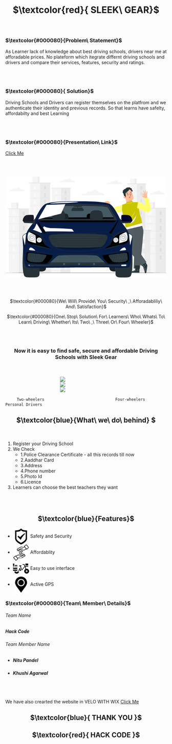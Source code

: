 # 
<h1 align="center">$\textcolor{red}{ SLEEK\ GEAR}$</p></h1>
<br>
<div><h3>$\textcolor{#000080}{Problem\ Statement}$</h3>
 <p>
 
  As Learner lack of knowledge about best driving schools, drivers near me at afforadable prices.
  No plateform which itegrate differnt driving schools and drivers  and compare their services, features, security and ratings.
  
 </p>
 
 <br>
 <br>
</div>

<div><h3>$\textcolor{#000080}{ Solution}$</h3>
 <p>Driving Schools and Drivers can register themselves on the platfrom and we authenticate their identity and previous records.
 So that learns have safelty, affordabilty and best Learning</p>
 
 <br>
 <br>
</div>
<div><h3> $\textcolor{#000080}{Presentation\ Link}$</h3>
<a href="https://docs.google.com/presentation/d/125QCo04mp_9pYSL6IMWzbXOjOAqjJ0ga/edit#slide=id.p1" target="_blank">Click Me</a>
  <br>
 <br>
</div>
  <br>
 <br>
</div>
 
<p  align="center"><img src = "https://github.com/curriee11/Driving_Schools/blob/main/Images/1.png" >
 
 </p>
 <br>
 <br>
 <p align="center">
 $\textcolor{#000080}{We\ Will\ Provide\ You\ Security\ ,\ Afforadabliliy\ And\ Satisfaction}$
</p>

 <p align="center">
 $\textcolor{#000080}{One\ Stop\ Solution\ For\ Learners\ Who\ Whats\ To\ Learn\ Driving\ Whether\ Its\  Two\ ,\ Three\ Or\ Four\ Wheeler}$
</p>
 <br>
 <br>
<p ><h3 align="center">Now it is easy to find safe, secure and affordable Driving Schools with Sleek Gear</h3></p>
 <br>
 <br>

 <div>
<img src = "https://github.com/curriee11/Driving_Schools/blob/main/Images/rooms/1.1.jpg"   width="32%" style="display: block; margin: 0 auto"/>
<img src = "https://github.com/curriee11/Driving_Schools/blob/main/Images/rooms/2.jpg"  width="32%" style="display: block; margin: 0 auto"/>
<img src = "https://github.com/curriee11/Driving_Schools/blob/main/Images/rooms/3.jpg"  width="32%" style="display: block; margin: 0 auto"/>
</div>
    
         Two-wheelers                               Four-wheelers                             Personal Drivers  


<h2><p align = center > $\textcolor{blue}{What\ we\ do\ behind} $</p></h2>
 <br>
 
<ol>
 <li>
 Register your Driving School
 </li>
  <li>
 We Check
 
 <ul>
  <li>
1.Police Clearance Certificate - all this records till now
  </li>
  <li>
2.Aaddhar Card
  </li>
  <li>
3.Address
  </li>
  <li>
4.Phone number
  </li>
  <li>
5.Photo Id 
  </li>
  <li>
6.Licence
   </li>
   </ul>
   </li>


<li>Learners can choose the best teachers they want </li>
 
  </ol>
 <br>
 <br>
<h2 align="center">$\textcolor{blue}{Features}$</h2>
<ul>
 <li><img src="https://github.com/curriee11/Driving_Schools/blob/main/Images/facilities/5.png" width="50" align="center">&nbsp;Safety and Security</li>
 
 <li><img src="https://github.com/curriee11/Driving_Schools/blob/main/Images/facilities/6.png" width="50" align="center">&nbsp;Affordablity</li>
 
 <li><img src="https://github.com/curriee11/Driving_Schools/blob/main/Images/facilities/extra.png" width="50" align="center">&nbsp;Easy to use interface</li>
 <li><img src="https://github.com/curriee11/Driving_Schools/blob/main/Images/facilities/4.png" width="50" align="center">&nbsp;Active GPS</li>
 
</ul>

<h3>$\textcolor{#000080}{Team\ Member\ Details}$</h3>
<h6>
Team Name 
 </h6>
 <h5>
Hack Code
 </h5>

<h6>Team Member Name</h6>
<ul>
 <li><h5>
Nitu Pandel
  </h5>
  </li>
 
  <li><h5>
 Khushi Agarwal
    </h5>
  </li>
 </ul>
 <br>
 <br>

We have also crearted the website in VELO WITH WIX 
<a href=" https://nitupandel.wixsite.com/sleekgear" target="_blank">Click Me</a>

 <h2 align="center">$\textcolor{blue}{ THANK YOU }$</h2>

<h2 align="center">$\textcolor{red}{ HACK CODE }$</h2>

